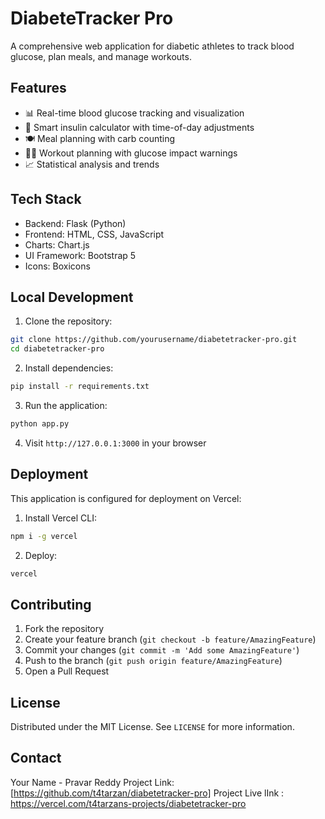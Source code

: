 # DiabeteTracker Pro

A comprehensive web application for diabetic athletes to track blood glucose, plan meals, and manage workouts.

## Features

- 📊 Real-time blood glucose tracking and visualization
- 💉 Smart insulin calculator with time-of-day adjustments
- 🍽️ Meal planning with carb counting
- 🏃‍♂️ Workout planning with glucose impact warnings
- 📈 Statistical analysis and trends

## Tech Stack

- Backend: Flask (Python)
- Frontend: HTML, CSS, JavaScript
- Charts: Chart.js
- UI Framework: Bootstrap 5
- Icons: Boxicons

## Local Development

1. Clone the repository:
```bash
git clone https://github.com/yourusername/diabetetracker-pro.git
cd diabetetracker-pro
```

2. Install dependencies:
```bash
pip install -r requirements.txt
```

3. Run the application:
```bash
python app.py
```

4. Visit `http://127.0.0.1:3000` in your browser

## Deployment

This application is configured for deployment on Vercel:

1. Install Vercel CLI:
```bash
npm i -g vercel
```

2. Deploy:
```bash
vercel
```

## Contributing

1. Fork the repository
2. Create your feature branch (`git checkout -b feature/AmazingFeature`)
3. Commit your changes (`git commit -m 'Add some AmazingFeature'`)
4. Push to the branch (`git push origin feature/AmazingFeature`)
5. Open a Pull Request

## License

Distributed under the MIT License. See `LICENSE` for more information.

## Contact

Your Name - Pravar Reddy
Project Link: [https://github.com/t4tarzan/diabetetracker-pro] 
Project Live lInk : https://vercel.com/t4tarzans-projects/diabetetracker-pro
